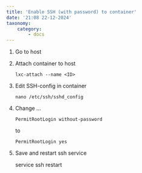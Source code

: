 ```yaml
---
title: 'Enable SSH (with password) to container'
date: '21:08 22-12-2024'
taxonomy:
    category:
        - docs
---
```


1. Go to host

2. Attach container to host

       lxc-attach --name <ID>

3. Edit SSH-config in container

       nano /etc/ssh/sshd_config

4. Change ...

    `PermitRootLogin without-password`

    to

    `PermitRootLogin yes`

5. Save and restart ssh service

    service ssh restart